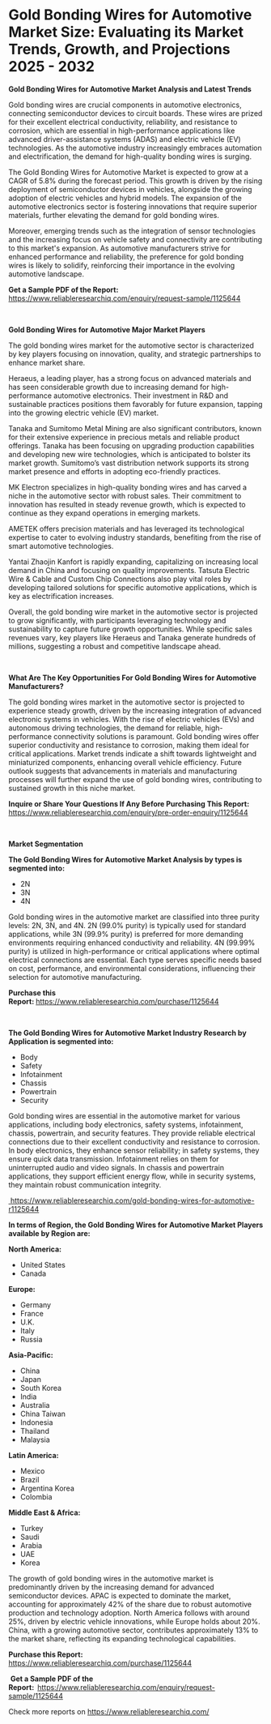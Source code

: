 <p><h1>Gold Bonding Wires for Automotive Market Size: Evaluating its Market Trends, Growth, and Projections 2025 - 2032</h1></p><p><strong>Gold Bonding Wires for Automotive Market Analysis and Latest Trends</strong></p>
<p><p>Gold bonding wires are crucial components in automotive electronics, connecting semiconductor devices to circuit boards. These wires are prized for their excellent electrical conductivity, reliability, and resistance to corrosion, which are essential in high-performance applications like advanced driver-assistance systems (ADAS) and electric vehicle (EV) technologies. As the automotive industry increasingly embraces automation and electrification, the demand for high-quality bonding wires is surging.</p><p>The Gold Bonding Wires for Automotive Market is expected to grow at a CAGR of 5.8% during the forecast period. This growth is driven by the rising deployment of semiconductor devices in vehicles, alongside the growing adoption of electric vehicles and hybrid models. The expansion of the automotive electronics sector is fostering innovations that require superior materials, further elevating the demand for gold bonding wires.</p><p>Moreover, emerging trends such as the integration of sensor technologies and the increasing focus on vehicle safety and connectivity are contributing to this market's expansion. As automotive manufacturers strive for enhanced performance and reliability, the preference for gold bonding wires is likely to solidify, reinforcing their importance in the evolving automotive landscape.</p></p>
<p><strong>Get a Sample PDF of the Report:&nbsp;</strong> <a href="https://www.reliableresearchiq.com/enquiry/request-sample/1125644?utm_campaign=2232&utm_medium=2&utm_source=Github&utm_content=ia&utm_term=01022025&utm_id=gold-bonding-wires-for-automotive">https://www.reliableresearchiq.com/enquiry/request-sample/1125644</a></p>
<p>&nbsp;</p>
<p><strong>Gold Bonding Wires for Automotive Major Market Players</strong></p>
<p><p>The gold bonding wires market for the automotive sector is characterized by key players focusing on innovation, quality, and strategic partnerships to enhance market share. </p><p>Heraeus, a leading player, has a strong focus on advanced materials and has seen considerable growth due to increasing demand for high-performance automotive electronics. Their investment in R&D and sustainable practices positions them favorably for future expansion, tapping into the growing electric vehicle (EV) market.</p><p>Tanaka and Sumitomo Metal Mining are also significant contributors, known for their extensive experience in precious metals and reliable product offerings. Tanaka has been focusing on upgrading production capabilities and developing new wire technologies, which is anticipated to bolster its market growth. Sumitomo’s vast distribution network supports its strong market presence and efforts in adopting eco-friendly practices.</p><p>MK Electron specializes in high-quality bonding wires and has carved a niche in the automotive sector with robust sales. Their commitment to innovation has resulted in steady revenue growth, which is expected to continue as they expand operations in emerging markets.</p><p>AMETEK offers precision materials and has leveraged its technological expertise to cater to evolving industry standards, benefiting from the rise of smart automotive technologies. </p><p>Yantai Zhaojin Kanfort is rapidly expanding, capitalizing on increasing local demand in China and focusing on quality improvements. Tatsuta Electric Wire & Cable and Custom Chip Connections also play vital roles by developing tailored solutions for specific automotive applications, which is key as electrification increases.</p><p>Overall, the gold bonding wire market in the automotive sector is projected to grow significantly, with participants leveraging technology and sustainability to capture future growth opportunities. While specific sales revenues vary, key players like Heraeus and Tanaka generate hundreds of millions, suggesting a robust and competitive landscape ahead.</p></p>
<p>&nbsp;</p>
<p><strong>What Are The Key Opportunities For Gold Bonding Wires for Automotive Manufacturers?</strong></p>
<p><p>The gold bonding wires market in the automotive sector is projected to experience steady growth, driven by the increasing integration of advanced electronic systems in vehicles. With the rise of electric vehicles (EVs) and autonomous driving technologies, the demand for reliable, high-performance connectivity solutions is paramount. Gold bonding wires offer superior conductivity and resistance to corrosion, making them ideal for critical applications. Market trends indicate a shift towards lightweight and miniaturized components, enhancing overall vehicle efficiency. Future outlook suggests that advancements in materials and manufacturing processes will further expand the use of gold bonding wires, contributing to sustained growth in this niche market.</p></p>
<p><strong>Inquire or Share Your Questions If Any Before Purchasing This Report:</strong> <a href="https://www.reliableresearchiq.com/enquiry/pre-order-enquiry/1125644?utm_campaign=2232&utm_medium=2&utm_source=Github&utm_content=ia&utm_term=01022025&utm_id=gold-bonding-wires-for-automotive">https://www.reliableresearchiq.com/enquiry/pre-order-enquiry/1125644</a></p>
<p>&nbsp;</p>
<p><strong>Market Segmentation</strong></p>
<p><strong>The Gold Bonding Wires for Automotive Market Analysis by types is segmented into:</strong></p>
<p><ul><li>2N</li><li>3N</li><li>4N</li></ul></p>
<p><p>Gold bonding wires in the automotive market are classified into three purity levels: 2N, 3N, and 4N. 2N (99.0% purity) is typically used for standard applications, while 3N (99.9% purity) is preferred for more demanding environments requiring enhanced conductivity and reliability. 4N (99.99% purity) is utilized in high-performance or critical applications where optimal electrical connections are essential. Each type serves specific needs based on cost, performance, and environmental considerations, influencing their selection for automotive manufacturing.</p></p>
<p><strong>Purchase this Report:&nbsp;</strong><a href="https://www.reliableresearchiq.com/purchase/1125644?utm_campaign=2232&utm_medium=2&utm_source=Github&utm_content=ia&utm_term=01022025&utm_id=gold-bonding-wires-for-automotive">https://www.reliableresearchiq.com/purchase/1125644</a></p>
<p>&nbsp;</p>
<p><strong>The Gold Bonding Wires for Automotive Market Industry Research by Application is segmented into:</strong></p>
<p><ul><li>Body</li><li>Safety</li><li>Infotainment</li><li>Chassis</li><li>Powertrain</li><li>Security</li></ul></p>
<p><p>Gold bonding wires are essential in the automotive market for various applications, including body electronics, safety systems, infotainment, chassis, powertrain, and security features. They provide reliable electrical connections due to their excellent conductivity and resistance to corrosion. In body electronics, they enhance sensor reliability; in safety systems, they ensure quick data transmission. Infotainment relies on them for uninterrupted audio and video signals. In chassis and powertrain applications, they support efficient energy flow, while in security systems, they maintain robust communication integrity.</p></p>
<p><a href="https://www.reliableresearchiq.com/gold-bonding-wires-for-automotive-r1125644?utm_campaign=2232&utm_medium=2&utm_source=Github&utm_content=ia&utm_term=01022025&utm_id=gold-bonding-wires-for-automotive">&nbsp;https://www.reliableresearchiq.com/gold-bonding-wires-for-automotive-r1125644</a></p>
<p><strong>In terms of Region, the Gold Bonding Wires for Automotive Market Players available by Region are:</strong></p>
<p>
    <p> <strong> North America: </strong>
        <ul>
            <li>United States</li>
            <li>Canada</li>
        </ul>
        </p> 
    <p> <strong> Europe: </strong>
        <ul>
            <li>Germany</li>
            <li>France</li>
            <li>U.K.</li>
            <li>Italy</li>
            <li>Russia</li>
        </ul>
        </p> 
    <p> <strong> Asia-Pacific: </strong>
        <ul>
            <li>China</li>
            <li>Japan</li>
            <li>South Korea</li>
            <li>India</li>
            <li>Australia</li>
            <li>China Taiwan</li>
            <li>Indonesia</li>
            <li>Thailand</li>
            <li>Malaysia</li>
        </ul>
        </p> 
    <p> <strong> Latin America: </strong>
        <ul>
            <li>Mexico</li>
            <li>Brazil</li>
            <li>Argentina Korea</li>
            <li>Colombia</li>
        </ul>
        </p> 
    <p> <strong> Middle East & Africa: </strong>
        <ul>
            <li>Turkey</li>
            <li>Saudi</li>
            <li>Arabia</li>
            <li>UAE</li>
            <li>Korea</li>
        </ul>
    </p>
    </p>
<p><p>The growth of gold bonding wires in the automotive market is predominantly driven by the increasing demand for advanced semiconductor devices. APAC is expected to dominate the market, accounting for approximately 42% of the share due to robust automotive production and technology adoption. North America follows with around 25%, driven by electric vehicle innovations, while Europe holds about 20%. China, with a growing automotive sector, contributes approximately 13% to the market share, reflecting its expanding technological capabilities.</p></p>
<p><strong>Purchase this Report: </strong><a href="https://www.reliableresearchiq.com/purchase/1125644?utm_campaign=2232&utm_medium=2&utm_source=Github&utm_content=ia&utm_term=01022025&utm_id=gold-bonding-wires-for-automotive">https://www.reliableresearchiq.com/purchase/1125644</a></p>
<p>&nbsp;<strong>Get a Sample PDF of the Report:&nbsp;&nbsp;</strong><a href="https://www.reliableresearchiq.com/enquiry/request-sample/1125644?utm_campaign=2232&utm_medium=2&utm_source=Github&utm_content=ia&utm_term=01022025&utm_id=gold-bonding-wires-for-automotive">https://www.reliableresearchiq.com/enquiry/request-sample/1125644</a></p>
<p><strong></strong></p>
<p>Check more reports on <a href="https://www.reliableresearchiq.com/?utm_campaign=2232&utm_medium=2&utm_source=Github&utm_content=ia&utm_term=01022025&utm_id=gold-bonding-wires-for-automotive">https://www.reliableresearchiq.com/</a></p>